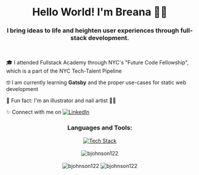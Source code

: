 <h1 align="center">Hello World! I'm Breana 👋🏽</h1>
<h3 align="center">I bring ideas to life and heighten user experiences through full-stack development.</h3>
      
<br>

🎓 I attended Fullstack Academy through NYC's "Future Code Fellowship", which is a part of the NYC Tech-Talent Pipeline
    
🤓  I am currently learning **Gatsby** and the proper use-cases for static web development

🎨 Fun fact: I'm an illustrator and nail artist 💅🏽

✨ Connect with me on [![LinkedIn](https://img.shields.io/badge/LinkedIn-0077B5?style=fplastic&logo=linkedin&logoColor=white)](https://www.linkedin.com/in/breanaj/)


<h3 align="center">Languages and Tools:</h3>

<div align="center"> 
  <a href="https://linkedin.com/in/breanaj" target="_blank">
  <img src="https://skillicons.dev/icons?i=js,react,redux,html,css,materialui,gatsby,firebase,nodejs,postgres,express" alt="Tech Stack" />
  </a>
</div>
<br>

<div align="center"><img src="https://github-readme-stats.vercel.app/api/top-langs?username=bjohnson122&theme=transparent&show_icons=true&locale=en&layout=compact" alt="bjohnson122" /></div>
 <br>

<div align="center">
  <img src="https://github-readme-stats.vercel.app/api?username=bjohnson122&count_private=true&theme=transparent&show_icons=true" alt="bjohnson122" />
  <img src="https://streak-stats.demolab.com?user=bjohnson122&ring=006AFF&background=00000000&currStreakLabel=417E87&fire=006AFF&dates=0579C3&currStreakNum=0579C3&sideLabels=417E87&stroke=417E87&sideNums=0579C3" alt="bjohnson122" />
</div>
